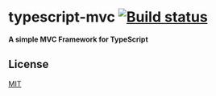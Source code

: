 # typescript-mvc [![Build status](https://travis-ci.org/mnemonic101/typescript-mvc.svg)](https://travis-ci.org/mnemonic101/typescript-mvc)
**A simple MVC Framework for TypeScript**


## License

[MIT](https://github.com/mnemonic101/typescript-mvc/blob/master/LICENSE)